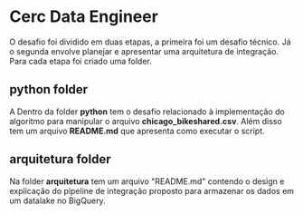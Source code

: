 # Cerc Data Engineer
O desafio foi dividido em duas etapas, a primeira foi um desafio técnico. Já o segunda envolve planejar e apresentar uma arquitetura de integração. Para cada etapa foi criado uma folder.
 
 ## python folder

A Dentro da folder **python** tem o desafio relacionado à implementação do algoritmo para manipular o arquivo **chicago_bikeshared.csv**. Além disso tem um arquivo **README.md** que apresenta como executar o script.

## arquitetura folder

Na folder **arquitetura** tem um arquivo "README.md" contendo o design e explicação do pipeline de integração proposto para armazenar os dados em um datalake no BigQuery.
